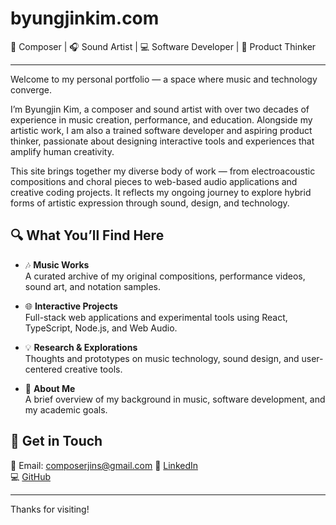 # byungjinkim.com

🎼 Composer | 🎧 Sound Artist | 💻 Software Developer | 🧠 Product Thinker

---

Welcome to my personal portfolio — a space where music and technology converge.

I’m Byungjin Kim, a composer and sound artist with over two decades of experience in music creation, performance, and education. Alongside my artistic work, I am also a trained software developer and aspiring product thinker, passionate about designing interactive tools and experiences that amplify human creativity.

This site brings together my diverse body of work — from electroacoustic compositions and choral pieces to web-based audio applications and creative coding projects. It reflects my ongoing journey to explore hybrid forms of artistic expression through sound, design, and technology.

## 🔍 What You’ll Find Here

- 🎶 **Music Works**  
  A curated archive of my original compositions, performance videos, sound art, and notation samples.

- 🌐 **Interactive Projects**  
  Full-stack web applications and experimental tools using React, TypeScript, Node.js, and Web Audio.

- 💡 **Research & Explorations**  
  Thoughts and prototypes on music technology, sound design, and user-centered creative tools.

- 📖 **About Me**  
  A brief overview of my background in music, software development, and my academic goals.

## 💬 Get in Touch

📧 Email: composerjins@gmail.com
🔗 [LinkedIn](https://www.linkedin.com/in/byungjinkim/)  
💻 [GitHub](https://github.com/Byungjin-Kim)

---

Thanks for visiting!
